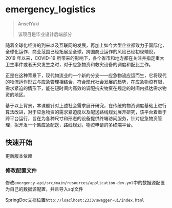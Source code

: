 # emergency_logistics

> AnselYuki
> 
> 该项目是毕业设计后端部分

随着全球化经济的到来以及互联网的发展，再加上如今大型企业都致力于国际化，全球化运作，商业范围已经拓展至全球，跨国商业运作的风险已经初现端倪，2019
年以来，COVID-19 所带来的影响下，各个省市和地方都在关注并指定重大卫生事件或者天灾发生之时，对于应急物资和救灾设备的调度和配比工作。

正是在这种背景下，现代物流业的一个新的分支——应急物流应运而生，它将现代的物流运作形式与应急管理相结合，符合现代社会发展的趋势，在应急物资有限，需求紧迫的情形下，能在短时间内高效的调配抗灾物资在规定的时间内抵达需求物资的地区。

基于以上背景，本课题针对上述社会需求展开研究，在传统的物资调度基础上进行算法改进，对于应急物资的需求紧迫度以及配送路线规划展开研究，该平台着重于跨平台运行，旨在为各种尺寸和形态的设备提供终端访问服务，针对应急物资管理，拟开发一个集应急配送，路线规划，物资申请的多终端平台。

## 快速开始

更新版本依赖

### 修改配置文件

修改`emergency-api/src/main/resources/application-dev.yml`中的数据源配置为自己的数据源配置，并且导入sql文件

SpringDoc文档位置`http://loaclhost:2333/swagger-ui/index.html`


